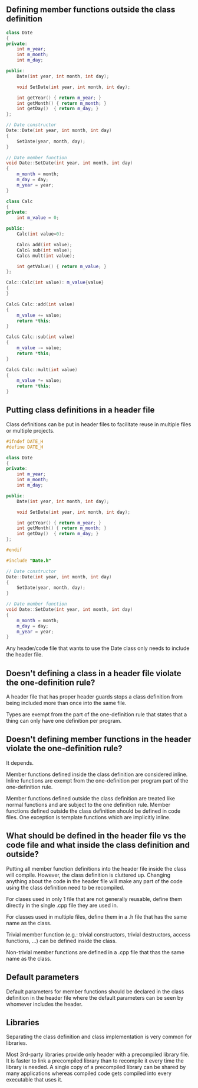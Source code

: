## Defining member functions outside the class definition
```cpp
class Date
{
private:
    int m_year;
    int m_month;
    int m_day;

public:
    Date(int year, int month, int day);

    void SetDate(int year, int month, int day);

    int getYear() { return m_year; }
    int getMonth() { return m_month; }
    int getDay()  { return m_day; }
};

// Date constructor
Date::Date(int year, int month, int day)
{
    SetDate(year, month, day);
}

// Date member function
void Date::SetDate(int year, int month, int day)
{
    m_month = month;
    m_day = day;
    m_year = year;
}
```

```cpp
class Calc
{
private:
    int m_value = 0;

public:
    Calc(int value=0);

    Calc& add(int value);
    Calc& sub(int value);
    Calc& mult(int value);

    int getValue() { return m_value; }
};

Calc::Calc(int value): m_value{value}
{
}

Calc& Calc::add(int value)
{
    m_value += value;
    return *this;
}

Calc& Calc::sub(int value)
{
    m_value -= value;
    return *this;
}

Calc& Calc::mult(int value)
{
    m_value *= value;
    return *this;
}
```

## Putting class definitions in a header file
Class definitions can be put in header files to facilitate reuse in multiple files or multiple projects.
```cpp
#ifndef DATE_H
#define DATE_H

class Date
{
private:
    int m_year;
    int m_month;
    int m_day;

public:
    Date(int year, int month, int day);

    void SetDate(int year, int month, int day);

    int getYear() { return m_year; }
    int getMonth() { return m_month; }
    int getDay()  { return m_day; }
};

#endif
```

```cpp
#include "Date.h"

// Date constructor
Date::Date(int year, int month, int day)
{
    SetDate(year, month, day);
}

// Date member function
void Date::SetDate(int year, int month, int day)
{
    m_month = month;
    m_day = day;
    m_year = year;
}
```

Any header/code file that wants to use the Date class only needs to include the header file. 

## Doesn't defining a class in a header file violate the one-definition rule?
A header file that has proper header guards stops a class definition from being included more than once into the same file.

Types are exempt from the part of the one-definition rule that states that a thing can only have one definition per program.

## Doesn't defining member functions in the header violate the one-definition rule?
It depends.

Member functions defined inside the class definition are considered inline. Inline functions are exempt from the one-definition per program part of the one-definition rule. 

Member functions defined outside the class definition are treated like normal functions and are subject to the one definition rule. Member functions defined outside the class definition should be defined in code files. One exception is template functions which are implicitly inline.

## What should be defined in the header file vs the code file and what inside the class definition and outside?
Putting all member function definitions into the header file inside the class will compile. However, the class definition is cluttered up. Changing anything about the code in the header file will make any part of the code using the class definition need to be recompiled.

For clases used in only 1 file that are not generally reusable, define them directly in the single .cpp file they are used in.

For classes used in multiple files, define them in a .h file that has the same name as the class.

Trivial member function (e.g.: trivial constructors, trivial destructors, access functions, ...) can be defined inside the class.

Non-trivial member functions are defined in a .cpp file that thas the same name as the class.

## Default parameters
Default parameters for member functions should be declared in the class definition in the header file where the default parameters can be seen by whomever includes the header.

## Libraries 
Separating the class definition and class implementation is very common for libraries.

Most 3rd-party libraries provide only header with a precompiled library file. It is faster to link a precompiled library than to recompile it every time the library is needed. A single copy of a precompiled library can be shared by many applications whereas compiled code gets compiled into every executable that uses it.
